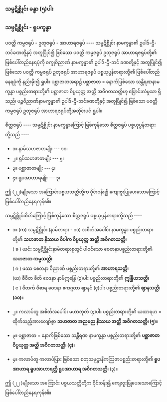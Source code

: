 ### သမ္ပဋိစ္ဆိုင်း ခန္ဓာ (၅)ပါး

### သမ္ပဋိစ္ဆိုင်း - ရူပက္ခန္ဓာ

ပဝတ္တိ ကမ္မဇရုပ် - ဥတုဇရုပ် - အာဟာရဇရုပ် ---- သမ္ပဋိစ္ဆိုင်း နာမက္ခန္ဓာ၏ ဥပါဒ်-ဌီ-ဘင်ခဏတို့နှင့် အတူပြိုင်၍ ဖြစ်သော ပဝတ္တိ ကမ္မဇရုပ် ဥတုဇရုပ် အာဟာရဇရုပ်တို့၏ ဖြစ်ပေါ်တည်နေရပုံကို စက္ခုဝိညာဏ် နာမက္ခန္ဓာ၏ ဥပါဒ်-ဌီ-ဘင် ခဏတို့နှင့် အတူပြိုင်၍ ဖြစ်သော ပဝတ္တိ ကမ္မဇရုပ် ဥတုဇရုပ် အာဟာရဇရုပ် ပစ္စယုပ္ပန်တရားတို့၏ ဖြစ်ပေါ်တည်နေရပုံကို နည်းမှီး၍ ရှုပါ။ 
ပစ္ဆာဇာတအရာ၌ ပစ္ဆာဇာတ = နောက်ဖြစ်သော သန္တီရဏနာမက္ခန္ဓာ ပစ္စည်းတရားတို့၏ ပစ္ဆာဇာတ ဝိပ္ပယုတ္တ အတ္ထိ အဝိဂတသတ္တိဟု ပြောင်းလဲမှုသာ ရှိသည်၊ ပဉ္စဝိညာဏ်နာမက္ခန္ဓာ၏ ဥပါဒ်-ဌီ-ဘင်ခဏတို့နှင့် အတူပြိုင်၍ ဖြစ်သော ပဝတ္တိ ကမ္မဇရုပ် ဥတုဇရုပ် အာဟာရဇရုပ်တို့အတိုင်းပင် ရှုပါ။

စိတ္တဇရုပ် ---- သမ္ပဋိစ္ဆိုင်း နာမက္ခန္ဓာကြောင့် ဖြစ်ကုန်သော စိတ္တဇရုပ် ပစ္စယုပ္ပန်တရားတို့သည် ----

- ၁။ နာမ်သဟဇာတမျိုး --- ၁၀၊
- ၂။ ရုပ်သဟဇာတမျိုး --- ၅၊
- ၃။ ပစ္ဆာဇာတမျိုး --- ၄၊
- ၄။ ရူပအာဟာရမျိုး --- ၃၊

ဤ (၂၂)မျိုးသော အကြောင်းပစ္စယသတ္တိတို့က ဝိုင်းဝန်း၍ ကျေးဇူးပြုပေးသောကြောင့် ဖြစ်ပေါ်တည်နေရကုန်၏။

သမ္ပဋိစ္ဆိုင်းစိတ်ကြောင့် ဖြစ်ကုန်သော စိတ္တဇရုပ် ပစ္စယုပ္ပန်တရားတို့သည် ----

- ၁။ (က) သမ္ပဋိစ္ဆိုင်း (နာမ်တရား - ၁၁) အစိတ်အပေါင်း နာမက္ခန္ဓာ ပစ္စည်းတရားတို့၏ **သဟဇာတ နိဿယ ဝိပါက ဝိပ္ပယုတ္တ အတ္ထိ အဝိဂတသတ္တိ၊**
<br>( ခ ) ယင်း သမ္ပဋိစ္ဆိုင်းနာမ်တရားစုတွင် ပါဝင်သော စေတနာပစ္စည်းတရားတို့၏ **သဟဇာတ ကမ္မသတ္တိ၊**
<br>( ဂ ) ဖဿ စေတနာ ဝိညာဏ် ပစ္စည်းတရားတို့၏ **အာဟာရသတ္တိ၊**
<br>(ဃ) ဇီဝိတ စိတ် ဝေဒနာ နာမ်ဣန္ဒြေ (၃)ပါး ပစ္စည်းတရားတို့၏ **ဣန္ဒြိယသတ္တိ၊**
<br>( င ) ဝိတက် ဝိစာရ ဝေဒနာ ဧကဂ္ဂတာ ဈာနင် (၄)ပါး ပစ္စည်းတရားတို့၏ **ဈာနသတ္တိ၊ (၁၀)**။

- ၂။ ကလာပ်တူ အစိတ်အပေါင်း မဟာဘုတ် (၄)ပါး ပစ္စည်းတရားတို့၏ ယထာရဟ = ထိုက်သည့်အားလျော်စွာ **သဟဇာတ အညမည နိဿယ အတ္ထိ အဝိဂတသတ္တိ၊ (၅)**။

- ၃။ ပစ္ဆာဇာတ = နောက်ဖြစ်သော သန္တီရဏ နာမက္ခန္ဓာ ပစ္စည်းတရားတို့၏ **ပစ္ဆာဇာတ ဝိပ္ပယုတ္တ အတ္ထိ အဝိဂတသတ္တိ၊ (၄)**။

- ၄။ ကလာပ်တူ ကလာပ်ပြား ဖြစ်သော စတုသမုဋ္ဌာနိကဩဇာပစ္စည်းတရားတို့၏ **ရူပအာဟာရ ရူပအာဟာရတ္ထိ ရူပအာဟာရ အဝိဂတသတ္တိ၊** (၃)။

ဤ (၂၂ )မျိုးသော အကြောင်း ပစ္စယသတ္တိတို့က ဝိုင်းဝန်း၍ ကျေးဇူးပြုပေးသောကြောင့် ဖြစ်ပေါ်တည်နေရကုန်၏။